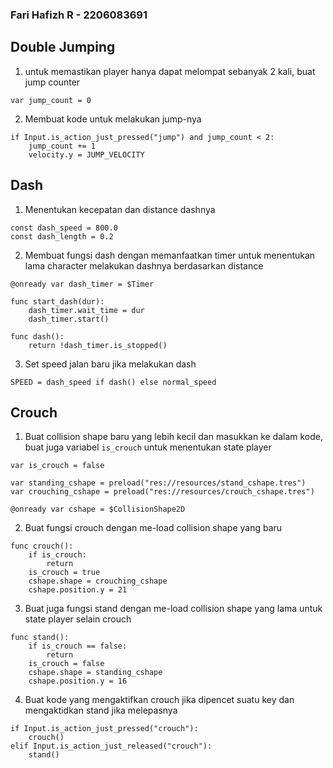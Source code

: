 ### Fari Hafizh R - 2206083691

## Double Jumping

1. untuk memastikan player hanya dapat melompat sebanyak 2 kali, buat jump counter
```
var jump_count = 0
```

2. Membuat kode untuk melakukan jump-nya
```
if Input.is_action_just_pressed("jump") and jump_count < 2:
    jump_count += 1
    velocity.y = JUMP_VELOCITY
```

## Dash

1. Menentukan kecepatan dan distance dashnya
```
const dash_speed = 800.0
const dash_length = 0.2
```

2. Membuat fungsi dash dengan memanfaatkan timer untuk menentukan lama character melakukan dashnya berdasarkan distance
```
@onready var dash_timer = $Timer

func start_dash(dur):
	dash_timer.wait_time = dur
	dash_timer.start()

func dash():
	return !dash_timer.is_stopped()
```

3. Set speed jalan baru jika melakukan dash
```
SPEED = dash_speed if dash() else normal_speed
```  

## Crouch

1. Buat collision shape baru yang lebih kecil dan masukkan ke dalam kode, buat juga variabel `is_crouch` untuk menentukan state player
```
var is_crouch = false

var standing_cshape = preload("res://resources/stand_cshape.tres")
var crouching_cshape = preload("res://resources/crouch_cshape.tres")

@onready var cshape = $CollisionShape2D
```

2. Buat fungsi crouch dengan me-load collision shape yang baru
```
func crouch():
	if is_crouch:
		return
	is_crouch = true
	cshape.shape = crouching_cshape
	cshape.position.y = 21
```

3. Buat juga fungsi stand dengan me-load collision shape yang lama untuk state player selain crouch
```
func stand():
	if is_crouch == false:
		return
	is_crouch = false
	cshape.shape = standing_cshape
	cshape.position.y = 16
``` 

4. Buat kode yang mengaktifkan crouch jika dipencet suatu key dan mengaktidkan stand jika melepasnya
```
if Input.is_action_just_pressed("crouch"):
	crouch()
elif Input.is_action_just_released("crouch"):
	stand()
```
